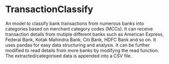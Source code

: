 # TransactionClassify
An model to classify bank transactions from numerous banks into categories based on merchant category codes (MCCs).
It can receive transaction details from mutiple different banks such as American Express, Federal Bank, Kotak Mahindra Bank, Citi Bank, HDFC Bank and so on.
It uses pandas for easy data structuring and analysis.
It can be further modified to read details from more banks by modifyng the read function.
The extracted/categorised data is appended into a CSV file.
